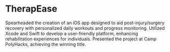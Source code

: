 # TherapEase
Spearheaded the creation of an iOS app designed to aid post-injury/surgery recovery with personalized daily workouts and progress monitoring.
Utilized Xcode and Swift to develop a user-friendly platform, enhancing rehabilitation experiences for individuals.
Presented the project at Camp PolyHacks, achieving the winning title.
